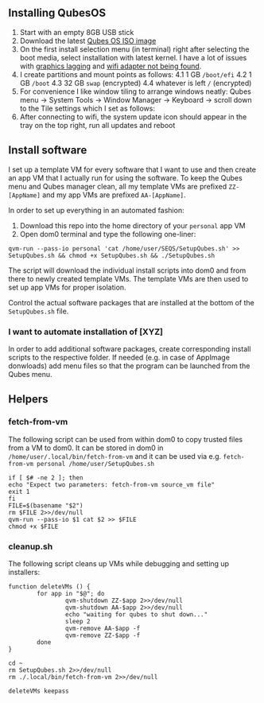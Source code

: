 ## Installing QubesOS
1. Start with an empty 8GB USB stick
2. Download the latest [Qubes OS ISO image](https://www.qubes-os.org/downloads/)
3. On the first install selection menu (in terminal) right after selecting the boot media, select installation with latest kernel. I have a lot of issues with [graphics lagging](https://forum.qubes-os.org/t/extremely-slow-performance-on-qubes-4-1/10060/19) and [wifi adapter not being found](https://forum.qubes-os.org/t/how-to-connect-to-wi-fi/11965/13).
4. I create partitions and mount points as follows:
4.1 1 GB `/boot/efi`
4.2 1 GB `/boot`
4.3 32 GB `swap` (encrypted)
4.4 whatever is left `/` (encrypted)
5. For convenience I like window tiling to arrange windows neatly: Qubes menu -> System Tools -> Window Manager -> Keyboard -> scroll down to the Tile settings which I set as follows: 
6. After connecting to wifi, the system update icon should appear in the tray on the top right, run all updates and reboot

## Install software
I set up a template VM for every software that I want to use and then create an app VM that I actually run for using the software. To keep the Qubes menu and Qubes manager clean, all my template VMs are prefixed `ZZ-[AppName]` and my app VMs are prefixed `AA-[AppName]`.

In order to set up everything in an automated fashion:
1. Download this repo into the home directory of your `personal` app VM
2. Open dom0 terminal and type the following one-liner:
```
qvm-run --pass-io personal 'cat /home/user/SEQS/SetupQubes.sh' >> SetupQubes.sh && chmod +x SetupQubes.sh && ./SetupQubes.sh
```

The script will download the individual install scripts into dom0 and from there to newly created template VMs. The template VMs are then used to set up app VMs for proper isolation.

Control the actual software packages that are installed at the bottom of the `SetupQubes.sh` file.

### I want to automate installation of [XYZ]
In order to add additional software packages, create corresponding install scripts to the respective folder. If needed (e.g. in case of AppImage donwloads) add menu files so that the program can be launched from the Qubes menu. 

## Helpers
### fetch-from-vm
The following script can be used from within dom0 to copy trusted files from a VM to dom0. It can be stored in dom0 in `/home/user/.local/bin/fetch-from-vm` and it can be used via e.g. `fetch-from-vm personal /home/user/SetupQubes.sh`

```
if [ $# -ne 2 ]; then
echo "Expect two parameters: fetch-from-vm source_vm file"
exit 1
fi
FILE=$(basename "$2")
rm $FILE 2>>/dev/null
qvm-run --pass-io $1 cat $2 >> $FILE
chmod +x $FILE
```
### cleanup.sh
The following script cleans up VMs while debugging and setting up installers:
```
function deleteVMs () {
        for app in "$@"; do
                qvm-shutdown ZZ-$app 2>>/dev/null
                qvm-shutdown AA-$app 2>>/dev/null
                echo "waiting for qubes to shut down..."
                sleep 2
                qvm-remove AA-$app -f
                qvm-remove ZZ-$app -f
        done
}

cd ~
rm SetupQubes.sh 2>>/dev/null
rm ./.local/bin/fetch-from-vm 2>>/dev/null

deleteVMs keepass
```
